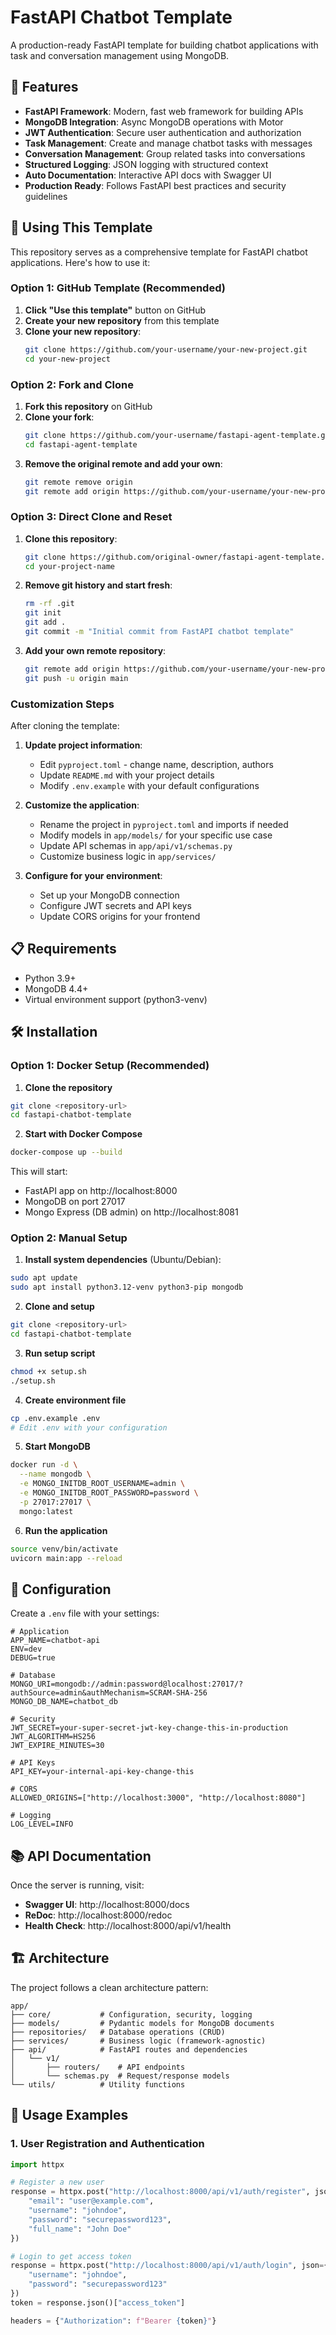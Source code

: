 # FastAPI Chatbot Template

A production-ready FastAPI template for building chatbot applications with task and conversation management using MongoDB.

## 🚀 Features

- **FastAPI Framework**: Modern, fast web framework for building APIs
- **MongoDB Integration**: Async MongoDB operations with Motor
- **JWT Authentication**: Secure user authentication and authorization
- **Task Management**: Create and manage chatbot tasks with messages
- **Conversation Management**: Group related tasks into conversations
- **Structured Logging**: JSON logging with structured context
- **Auto Documentation**: Interactive API docs with Swagger UI
- **Production Ready**: Follows FastAPI best practices and security guidelines

## 🎯 Using This Template

This repository serves as a comprehensive template for FastAPI chatbot applications. Here's how to use it:

### Option 1: GitHub Template (Recommended)

1. **Click "Use this template"** button on GitHub
2. **Create your new repository** from this template
3. **Clone your new repository**:
   ```bash
   git clone https://github.com/your-username/your-new-project.git
   cd your-new-project
   ```

### Option 2: Fork and Clone

1. **Fork this repository** on GitHub
2. **Clone your fork**:
   ```bash
   git clone https://github.com/your-username/fastapi-agent-template.git
   cd fastapi-agent-template
   ```
3. **Remove the original remote and add your own**:
   ```bash
   git remote remove origin
   git remote add origin https://github.com/your-username/your-new-project.git
   ```

### Option 3: Direct Clone and Reset

1. **Clone this repository**:
   ```bash
   git clone https://github.com/original-owner/fastapi-agent-template.git your-project-name
   cd your-project-name
   ```
2. **Remove git history and start fresh**:
   ```bash
   rm -rf .git
   git init
   git add .
   git commit -m "Initial commit from FastAPI chatbot template"
   ```
3. **Add your own remote repository**:
   ```bash
   git remote add origin https://github.com/your-username/your-new-project.git
   git push -u origin main
   ```

### Customization Steps

After cloning the template:

1. **Update project information**:
   - Edit `pyproject.toml` - change name, description, authors
   - Update `README.md` with your project details
   - Modify `.env.example` with your default configurations

2. **Customize the application**:
   - Rename the project in `pyproject.toml` and imports if needed
   - Modify models in `app/models/` for your specific use case
   - Update API schemas in `app/api/v1/schemas.py`
   - Customize business logic in `app/services/`

3. **Configure for your environment**:
   - Set up your MongoDB connection
   - Configure JWT secrets and API keys
   - Update CORS origins for your frontend

## 📋 Requirements

- Python 3.9+
- MongoDB 4.4+
- Virtual environment support (python3-venv)

## 🛠️ Installation

### Option 1: Docker Setup (Recommended)

1. **Clone the repository**
```bash
git clone <repository-url>
cd fastapi-chatbot-template
```

2. **Start with Docker Compose**
```bash
docker-compose up --build
```

This will start:
- FastAPI app on http://localhost:8000
- MongoDB on port 27017
- Mongo Express (DB admin) on http://localhost:8081

### Option 2: Manual Setup

1. **Install system dependencies** (Ubuntu/Debian):
```bash
sudo apt update
sudo apt install python3.12-venv python3-pip mongodb
```

2. **Clone and setup**
```bash
git clone <repository-url>
cd fastapi-chatbot-template
```

3. **Run setup script**
```bash
chmod +x setup.sh
./setup.sh
```

4. **Create environment file**
```bash
cp .env.example .env
# Edit .env with your configuration
```

5. **Start MongoDB**
```bash
docker run -d \
  --name mongodb \
  -e MONGO_INITDB_ROOT_USERNAME=admin \
  -e MONGO_INITDB_ROOT_PASSWORD=password \
  -p 27017:27017 \
  mongo:latest
```

6. **Run the application**
```bash
source venv/bin/activate
uvicorn main:app --reload
```

## 🔧 Configuration

Create a `.env` file with your settings:

```env
# Application
APP_NAME=chatbot-api
ENV=dev
DEBUG=true

# Database
MONGO_URI=mongodb://admin:password@localhost:27017/?authSource=admin&authMechanism=SCRAM-SHA-256
MONGO_DB_NAME=chatbot_db

# Security
JWT_SECRET=your-super-secret-jwt-key-change-this-in-production
JWT_ALGORITHM=HS256
JWT_EXPIRE_MINUTES=30

# API Keys
API_KEY=your-internal-api-key-change-this

# CORS
ALLOWED_ORIGINS=["http://localhost:3000", "http://localhost:8080"]

# Logging
LOG_LEVEL=INFO
```

## 📚 API Documentation

Once the server is running, visit:
- **Swagger UI**: http://localhost:8000/docs
- **ReDoc**: http://localhost:8000/redoc
- **Health Check**: http://localhost:8000/api/v1/health

## 🏗️ Architecture

The project follows a clean architecture pattern:

```
app/
├── core/           # Configuration, security, logging
├── models/         # Pydantic models for MongoDB documents
├── repositories/   # Database operations (CRUD)
├── services/       # Business logic (framework-agnostic)
├── api/            # FastAPI routes and dependencies
│   └── v1/
│       ├── routers/    # API endpoints
│       └── schemas.py  # Request/response models
└── utils/          # Utility functions
```

## 🎯 Usage Examples

### 1. User Registration and Authentication

```python
import httpx

# Register a new user
response = httpx.post("http://localhost:8000/api/v1/auth/register", json={
    "email": "user@example.com",
    "username": "johndoe",
    "password": "securepassword123",
    "full_name": "John Doe"
})

# Login to get access token
response = httpx.post("http://localhost:8000/api/v1/auth/login", json={
    "username": "johndoe",
    "password": "securepassword123"
})
token = response.json()["access_token"]

headers = {"Authorization": f"Bearer {token}"}
```